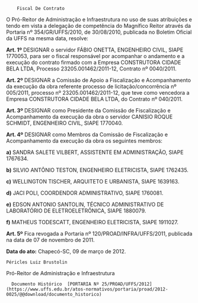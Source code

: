         Fiscal De Contrato  

O Pró-Reitor de Administração e Infraestrutura no uso de suas atribuições e tendo em vista a delegação de competência do Magnífico Reitor através da Portaria nº 354/GR/UFFS/2010, de 30/08/2010, publicada no Boletim Oficial da UFFS na mesma data, resolve:

 **Art. 1º** DESIGNAR o servidor FÁBIO ONETTA, ENGENHEIRO CIVIL, SIAPE 1770053, para ser o fiscal responsável por acompanhar o andamento e a execução do contrato firmado com a Empresa CONSTRUTORA CIDADE BELA LTDA, Processo 23205.001462/2011-12, Contrato nº 0040/2011.

 **Art. 2º** DESIGNAR a Comissão de Apoio a Fiscalização e Acompanhamento da execução da obra referente processo de licitação/concorrência nº 005/2011, processo nº 23205.001462/2011-12, que teve como vencedora a Empresa CONSTRUTORA CIDADE BELA LTDA, do Contrato nº 040/2011.

 **Art. 3º** DESIGNAR como Presidente da Comissão de Fiscalização e Acompanhamento da execução da obra o servidor CANISIO ROQUE SCHMIDT, ENGENHEIRO CIVIL, SIAPE 1770040.

 **Art. 4º** DESIGNAR como Membros da Comissão de Fiscalização e Acompanhamento da execução da obra os seguintes membros:

 **a)** SANDRA SALETE VILBERT, ASSISTENTE EM ADMINISTRAÇÃO, SIAPE 1767634.

 **b)** SILVIO ANTÔNIO TESTON, ENGENHEIRO ELETRICISTA, SIAPE 1762435.

 **c)** WELLINGTON TISCHER, ARQUITETO E URBANISTA, SIAPE 1639163.

 **d)** JACI POLI, COORDENDOR ADMINISTRATIVO, SIAPE 1760081.

 **e)** EDSON ANTONIO SANTOLIN, TÉCNICO ADMINISTRATIVO DE LABORATÓRIO DE ELETROELETRÔNICA, SIAPE 1880079.

 **f)** MATHEUS TODESCATT, ENGENHEIRO ELETRICISTA, SIAPE 1911027.

 **Art. 5º** Fica revogada a Portaria nº 120/PROAD/INFRA/UFFS/2011, publicada na data de 07 de novembro de 2011.

  

   **Data do ato:** Chapecó-SC, 09 de março de 2012.   
 

    Péricles Luiz Brustolin   
 Pró-Reitor de Administração e Infraestrutura 

      Documento Histórico  [PORTARIA Nº 25/PROAD/UFFS/2012](https://www.uffs.edu.br/atos-normativos/portaria/proad/2012-0025/@@download/documento_historico)     
      